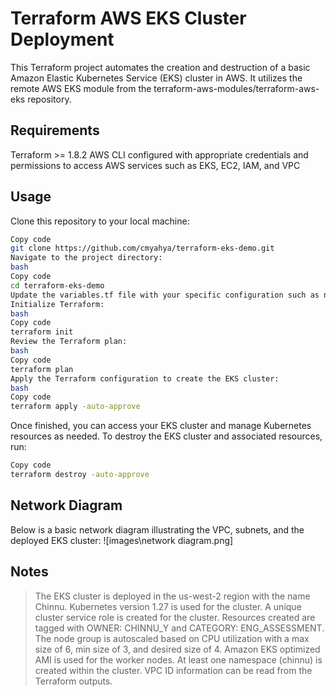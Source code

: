 # Terraform AWS EKS Cluster Deployment
This Terraform project automates the creation and destruction of a basic Amazon Elastic Kubernetes Service (EKS) cluster in AWS. It utilizes the remote AWS EKS module from the terraform-aws-modules/terraform-aws-eks repository.

## Requirements
Terraform >= 1.8.2
AWS CLI configured with appropriate credentials and permissions to access AWS services such as EKS, EC2, IAM, and VPC
## Usage
Clone this repository to your local machine:
```bash
Copy code
git clone https://github.com/cmyahya/terraform-eks-demo.git
Navigate to the project directory:
bash
Copy code
cd terraform-eks-demo
Update the variables.tf file with your specific configuration such as namespace, region and kubernetes version.
Initialize Terraform:
bash
Copy code
terraform init
Review the Terraform plan:
bash
Copy code
terraform plan
Apply the Terraform configuration to create the EKS cluster:
bash
Copy code
terraform apply -auto-approve
```
Once finished, you can access your EKS cluster and manage Kubernetes resources as needed.
To destroy the EKS cluster and associated resources, run:
```bash
Copy code
terraform destroy -auto-approve
```
## Network Diagram
Below is a basic network diagram illustrating the VPC, subnets, and the deployed EKS cluster:
![images\network diagram.png]

## Notes
> The EKS cluster is deployed in the us-west-2 region with the name Chinnu.
> Kubernetes version 1.27 is used for the cluster.
> A unique cluster service role is created for the cluster.
> Resources created are tagged with OWNER: CHINNU_Y and CATEGORY: ENG_ASSESSMENT.
> The node group is autoscaled based on CPU utilization with a max size of 6, min size of 3, and desired size of 4.
> Amazon EKS optimized AMI is used for the worker nodes.
> At least one namespace (chinnu) is created within the cluster.
> VPC ID information can be read from the Terraform outputs.